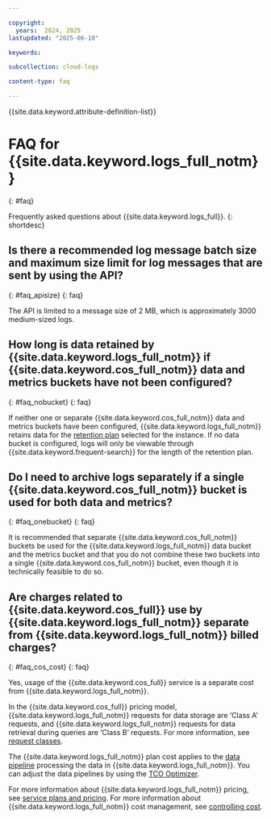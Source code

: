 ```yaml
---

copyright:
  years:  2024, 2025
lastupdated: "2025-06-10"

keywords:

subcollection: cloud-logs

content-type: faq

---
```


{{site.data.keyword.attribute-definition-list}}

# FAQ for {{site.data.keyword.logs_full_notm}}
{: #faq}

Frequently asked questions about {{site.data.keyword.logs_full}}.
{: shortdesc}

## Is there a recommended log message batch size and maximum size limit for log messages that are sent by using the API?
{: #faq_apisize}
{: faq}

The API is limited to a message size of 2 MB, which is approximately 3000 medium-sized logs.





## How long is data retained by {{site.data.keyword.logs_full_notm}} if {{site.data.keyword.cos_full_notm}} data and metrics buckets have not been configured?
{: #faq_nobucket}
{: faq}

If neither one or separate {{site.data.keyword.cos_full_notm}} data and metrics buckets have been configured, {{site.data.keyword.logs_full_notm}} retains data for the [retention plan](/docs/cloud-logs?topic=cloud-logs-service_plans) selected for the instance. If no data bucket is  configured, logs will only be viewable through {{site.data.keyword.frequent-search}} for the length of the retention plan.



## Do I need to archive logs separately if a single {{site.data.keyword.cos_full_notm}} bucket is used for both data and metrics?
{: #faq_onebucket}
{: faq}

It is recommended that separate {{site.data.keyword.cos_full_notm}} buckets be used for the {{site.data.keyword.logs_full_notm}} data bucket and the metrics bucket and that you do not combine these two buckets into a single {{site.data.keyword.cos_full_notm}} bucket, even though it is technically feasible to do so.





## Are charges related to {{site.data.keyword.cos_full}} use by {{site.data.keyword.logs_full_notm}} separate from {{site.data.keyword.logs_full_notm}} billed charges?
{: #faq_cos_cost}
{: faq}

Yes, usage of the {{site.data.keyword.cos_full}} service is a separate cost from {{site.data.keyword.logs_full_notm}}.

In the {{site.data.keyword.cos_full}} pricing model, {{site.data.keyword.logs_full_notm}} requests for data storage are ‘Class A’ requests, and {{site.data.keyword.logs_full_notm}} requests for data retrieval during queries are ‘Class B’ requests. For more information, see [request classes](/docs/cloud-object-storage?topic=cloud-object-storage-billing#billing-request-classes).

The {{site.data.keyword.logs_full_notm}} plan cost applies to the [data pipeline](/docs/cloud-logs?topic=cloud-logs-tco-data-pipelines) processing the data in {{site.data.keyword.logs_full_notm}}. You can adjust the data pipelines by using the [TCO Optimizer](/docs/cloud-logs?topic=cloud-logs-tco-optimizer).

For more information about {{site.data.keyword.logs_full_notm}} pricing, see [service plans and pricing](/docs/cloud-logs?topic=cloud-logs-service_plans). For more information about {{site.data.keyword.logs_full_notm}} cost management, see [controlling cost](/docs/cloud-logs?topic=cloud-logs-controlling-cost).
